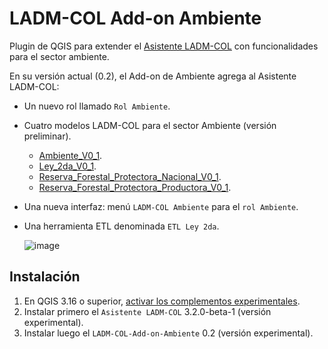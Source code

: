 # LADM-COL Add-on Ambiente

Plugin de QGIS para extender el [Asistente LADM-COL](https://github.com/SwissTierrasColombia/Asistente-LADM-COL) con funcionalidades para el sector ambiente.


En su versión actual (0.2), el Add-on de Ambiente agrega al Asistente LADM-COL:

 + Un nuevo rol llamado `Rol Ambiente`.

 + Cuatro modelos LADM-COL para el sector Ambiente (versión preliminar).
  
   + [Ambiente_V0_1](https://github.com/SwissTierrasColombia/LADM-COL-Add-on-Ambiente/blob/master/resources/models/Ambiente_V20210601.ili).
   + [Ley_2da_V0_1](https://github.com/SwissTierrasColombia/LADM-COL-Add-on-Ambiente/blob/master/resources/models/Reservas_V20210601.ili#L9).
   + [Reserva_Forestal_Protectora_Nacional_V0_1](https://github.com/SwissTierrasColombia/LADM-COL-Add-on-Ambiente/blob/master/resources/models/Reservas_V20210601.ili#L353).
   + [Reserva_Forestal_Protectora_Productora_V0_1](https://github.com/SwissTierrasColombia/LADM-COL-Add-on-Ambiente/blob/master/resources/models/Reservas_V20210601.ili#L616).

 + Una nueva interfaz: menú `LADM-COL Ambiente` para el `rol Ambiente`.

 + Una herramienta ETL denominada `ETL Ley 2da`.

   ![image](https://user-images.githubusercontent.com/652785/139499633-eefb67b4-44ef-448b-a3ad-9bbb6fa4336b.png)

## Instalación

  1. En QGIS 3.16 o superior, [activar los complementos experimentales](https://docs.qgis.org/3.16/es/docs/user_manual/plugins/plugins.html#the-settings-tab). 
  2. Instalar primero el `Asistente LADM-COL` 3.2.0-beta-1 (versión experimental).
  3. Instalar luego el `LADM-COL-Add-on-Ambiente` 0.2 (versión experimental).

